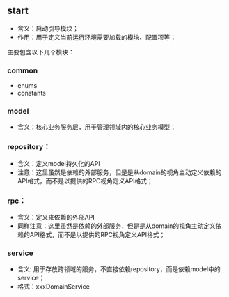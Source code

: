## start

* 含义：启动引导模块；
* 作用：用于定义当前运行环境需要加载的模块、配置项等；

主要包含以下几个模块：

### common

* enums
* constants

### model

* 含义：核心业务服务层，用于管理领域内的核心业务模型；

### repository：

* 含义：定义model持久化的API
* 注意：这里虽然是依赖的外部服务，但是是从domain的视角主动定义依赖的API格式，而不是以提供的RPC视角定义API格式；

### rpc：

* 含义：定义来依赖的外部API
* 同样注意：这里虽然是依赖的外部服务，但是是从domain的视角主动定义依赖的API格式，而不是以提供的RPC视角定义API格式；

### service

* 含义: 用于存放跨领域的服务，不直接依赖repository，而是依赖model中的service；
* 格式：xxxDomainService

